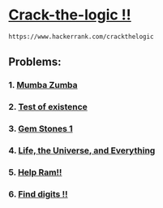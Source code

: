 #  <a href="https://www.hackerrank.com/crackthelogic" target="_blank"> Crack-the-logic !! </a>


```bash
https://www.hackerrank.com/crackthelogic

```

## Problems:
### 1. <a href="https://www.hackerrank.com/contests/crackthelogic/challenges/mumba-zumba-1" target="_blank"> Mumba Zumba </a>

### 2. <a href="https://www.hackerrank.com/contests/crackthelogic/challenges/test-of-existence" target="_blank"> Test of existence  </a>

### 3. <a href="https://www.hackerrank.com/contests/crackthelogic/challenges/gem-stones-1" target="_blank"> Gem Stones 1  </a>

### 4. <a href="https://www.hackerrank.com/contests/crackthelogic/challenges/life-the-universe-and-everything" target="_blank"> Life, the Universe, and Everything  </a>

### 5. <a href="https://www.hackerrank.com/contests/crackthelogic/challenges/help-ram" target="_blank"> Help Ram!!  </a>

### 6. <a href="https://www.hackerrank.com/contests/crackthelogic/challenges/finddigits" target="_blank"> Find digits !!  </a>


